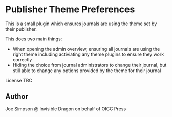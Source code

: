 # Publisher Theme Preferences

This is a small plugin which ensures journals are using the theme set by their publisher.

This does two main things:

* When opening the admin overview, ensuring all journals are using the right theme including activiating any theme plugins to ensure they work
  correctly
* Hiding the choice from journal administrators to change their journal, but still able to change any options provided by the theme for their
  journal

License TBC

## Author

Joe Simpson @ Invisible Dragon on behalf of OICC Press
